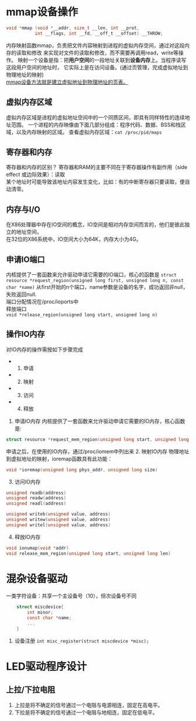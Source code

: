 # mmap设备操作
``` C
void *mmap (void *__addr, size_t __len, int __prot,
		   int __flags, int __fd, __off_t __offset) __THROW;
```
内存映射函数mmap，负责把文件内容映射到进程的虚拟内存空间，通过对这段内存的读取和修改
来实现对文件的读取和修改，而不需要再调用read，write等操作。
映射一个设备是指：把**用户空间**的一段地址关联到**设备内存**上。当程序读写这段用户空间的地址时，
它实际上是在访问设备。(通过页管理，完成虚拟地址到物理地址的映射)  
<u> mmap设备方法就是建立虚拟地址到物理地址的页表。</u>  

## 虚拟内存区域  
虚拟内存区域是进程的虚拟地址空间中的一个同质区间，即具有同样特性的连续地址范围。
一个进程的内存映像由下面几部分组成：程序代码、数据、BSS和栈区域，以及内存映射的区域。
查看虚拟内存区域：`cat /proc/pid/maps`
## 寄存器和内存
寄存器和内存的区别？
寄存器和RAM的主要不同在于寄存器操作有副作用（side effect 或边际效果）：读取  
某个地址时可能导致该地址内容发生变化，比如：有的中断寄存器只要读取，便自动清零。
## 内存与I/O
在X86处理器中存在IO空间的概念，IO空间是相对内存空间而言的，他们是彼此独立的地址空间，  
在32位的X86系统中，IO空间大小为64K，内存大小为4G。  
## 申请IO端口
内核提供了一套函数来允许驱动申请它需要的IO端口，核心的函数是
`struct resource *request_region(unsigned long first, unsigned long n, const char *name)`
从first开始的n个端口，name参数是设备的名字，成功返回非null，失败返回null.  
端口分配情况在/proc/ioports中  
释放端口  
`void *release_region(unsigned long start, unsigned long n)`  
## 操作IO内存
对IO内存的操作需按如下步骤完成
- 1. 申请
- 2. 映射
- 3. 访问
- 4. 释放
1. 申请IO内存
内核提供了一套函数来允许驱动申请它需要的IO内存，核心函数是:  
``` C
struct resource *request_mem_region(unsigned long start, unsigned long len, char *name)
```  
申请之后，在使用的IO内存，通过/proc/iomem中列出来
2. 映射IO内存
物理地址到虚拟地址的映射，ioremap函数具有此功能：
```C
void *ioremap(unsigned long phys_addr, unsigned long size)
```
3. 访问IO内存
```C
unsigned readb(address)
unsigned readw(address)
unsigned readl(address)

unsigned writeb(unsigned value, address)
unsigned writew(unsigned value, address)
unsigned writel(unsigned value, address)
```
4. 释放IO内存
```C
void ionumap(void *addr)
void release_mem_region(unsigned long start, unsigned long len)
```
  
# 混杂设备驱动
一类字符设备：共享一个主设备号（10），但次设备号不同  
``` C
	struct miscdevice{
		int minor;
		const char *name;
		...
	}
```
1. 设备注册
`int misc_register(struct miscdevice *misc);`


# LED驱动程序设计
## 上拉/下拉电阻
1. 上拉是将不确定的信号通过一个电阻与电源相连，固定在高电平。
2. 下拉是将不确定的信号通过一个电阻与地相连，固定在低电平。

